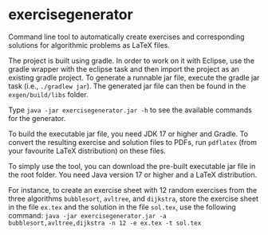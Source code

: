 # exercisegenerator

Command line tool to automatically create exercises and corresponding solutions for algorithmic problems as LaTeX files.

The project is built using gradle. In order to work on it with Eclipse, use the gradle wrapper with the eclipse task and then import the project as an existing gradle project. To generate a runnable jar file, execute the gradle jar task (i.e., `./gradlew jar`). The generated jar file can then be found in the `exgen/build/libs` folder.

Type `java -jar exercisegenerator.jar -h` to see the available commands for the generator.

To build the executable jar file, you need JDK 17 or higher and Gradle. To convert the resulting exercise and solution files to PDFs, run `pdflatex` (from your favourite LaTeX distribution) on these files.

To simply use the tool, you can download the pre-built executable jar file in the root folder. You need Java version 17 or higher and a LaTeX distribution.

For instance, to create an exercise sheet with 12 random exercises from the three algorithms `bubblesort`, `avltree`, and `dijkstra`, store the exercise sheet in the file `ex.tex` and the solution in the file `sol.tex`, use the following command:
`java -jar exercisegenerator.jar -a bubblesort,avltree,dijkstra -n 12 -e ex.tex -t sol.tex`
